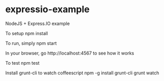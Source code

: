 expressio-example
=================

NodeJS + Express.IO example

To setup
    npm install

To run, simply
    npm start

In your browser, go http://localhost:4567 to see how it works

To test
    npm test

Install grunt-cli to watch coffeescript
    npm -g install grunt-cli
    grunt watch

